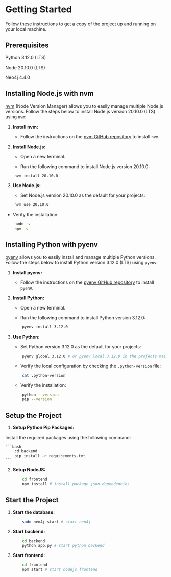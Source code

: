 # Getting Started

Follow these instructions to get a copy of the project up and running on your local machine.

## Prerequisites

Python 3.12.0 (LTS)

Node 20.10.0 (LTS)

Neo4j 4.4.0

## Installing Node.js with nvm

[nvm](https://github.com/nvm-sh/nvm) (Node Version Manager) allows you to easily manage multiple Node.js versions. Follow the steps below to install Node.js version 20.10.0 (LTS) using `nvm`:

1. **Install nvm:**

   - Follow the instructions on the [nvm GitHub repository](https://github.com/nvm-sh/nvm#install--update-script) to install `nvm`.

2. **Install Node.js:**

   - Open a new terminal.

   - Run the following command to install Node.js version 20.10.0:

```bash
    nvm install 20.10.0
```

3. **Use Node.js:**

   - Set Node.js version 20.10.0 as the default for your projects:

```bash
    nvm use 20.10.0
```

   - Verify the installation:

```bash
    node -v
    npm -v
```

## Installing Python with pyenv

[pyenv](https://github.com/pyenv/pyenv) allows you to easily install and manage multiple Python versions. Follow the steps below to install Python version 3.12.0 (LTS) using `pyenv`:

1. **Install pyenv:**

   - Follow the instructions on the [pyenv GitHub repository](https://github.com/pyenv/pyenv#installation) to install `pyenv`.

2. **Install Python:**

   - Open a new terminal.

   - Run the following command to install Python version 3.12.0:

    ```bash
        pyenv install 3.12.0
    ```

3. **Use Python:**

   - Set Python version 3.12.0 as the default for your projects:

    ```bash
        pyenv global 3.12.0 # or pyenv local 3.12.0 in the projects main directory
    ```

   - Verify the local configuration by checking the `.python-version` file:

    ```bash
        cat .python-version
    ```

   - Verify the installation:

    ```bash
        python --version
        pip --version
    ```

## Setup the Project

1. **Setup Python Pip Packages:**

Install the required packages using the following command:

    ```bash
        cd backend
        pip install -r requirements.txt
    ```

2. **Setup NodeJS:**

    ```bash
        cd frontend
        npm install # install package.json dependencies
    ```

## Start the Project

1. **Start the database:**

    ```bash
        sudo neo4j start # start neo4j
    ```

2. **Start backend:**

    ```bash
        cd backend
        python app.py # start python backend
    ```

3. **Start frontend:**

    ```bash
        cd frontend
        npm start # start nodejs frontend
    ```